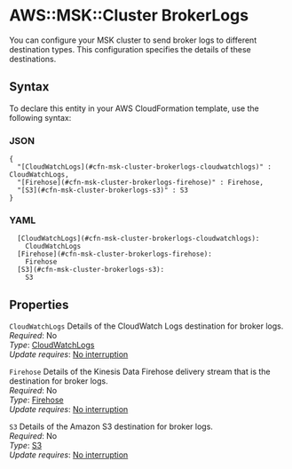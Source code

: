 # AWS::MSK::Cluster BrokerLogs<a name="aws-properties-msk-cluster-brokerlogs"></a>

You can configure your MSK cluster to send broker logs to different destination types\. This configuration specifies the details of these destinations\.

## Syntax<a name="aws-properties-msk-cluster-brokerlogs-syntax"></a>

To declare this entity in your AWS CloudFormation template, use the following syntax:

### JSON<a name="aws-properties-msk-cluster-brokerlogs-syntax.json"></a>

```
{
  "[CloudWatchLogs](#cfn-msk-cluster-brokerlogs-cloudwatchlogs)" : CloudWatchLogs,
  "[Firehose](#cfn-msk-cluster-brokerlogs-firehose)" : Firehose,
  "[S3](#cfn-msk-cluster-brokerlogs-s3)" : S3
}
```

### YAML<a name="aws-properties-msk-cluster-brokerlogs-syntax.yaml"></a>

```
  [CloudWatchLogs](#cfn-msk-cluster-brokerlogs-cloudwatchlogs): 
    CloudWatchLogs
  [Firehose](#cfn-msk-cluster-brokerlogs-firehose): 
    Firehose
  [S3](#cfn-msk-cluster-brokerlogs-s3): 
    S3
```

## Properties<a name="aws-properties-msk-cluster-brokerlogs-properties"></a>

`CloudWatchLogs`  <a name="cfn-msk-cluster-brokerlogs-cloudwatchlogs"></a>
Details of the CloudWatch Logs destination for broker logs\.  
*Required*: No  
*Type*: [CloudWatchLogs](aws-properties-msk-cluster-cloudwatchlogs.md)  
*Update requires*: [No interruption](https://docs.aws.amazon.com/AWSCloudFormation/latest/UserGuide/using-cfn-updating-stacks-update-behaviors.html#update-no-interrupt)

`Firehose`  <a name="cfn-msk-cluster-brokerlogs-firehose"></a>
Details of the Kinesis Data Firehose delivery stream that is the destination for broker logs\.  
*Required*: No  
*Type*: [Firehose](aws-properties-msk-cluster-firehose.md)  
*Update requires*: [No interruption](https://docs.aws.amazon.com/AWSCloudFormation/latest/UserGuide/using-cfn-updating-stacks-update-behaviors.html#update-no-interrupt)

`S3`  <a name="cfn-msk-cluster-brokerlogs-s3"></a>
Details of the Amazon S3 destination for broker logs\.  
*Required*: No  
*Type*: [S3](aws-properties-msk-cluster-s3.md)  
*Update requires*: [No interruption](https://docs.aws.amazon.com/AWSCloudFormation/latest/UserGuide/using-cfn-updating-stacks-update-behaviors.html#update-no-interrupt)